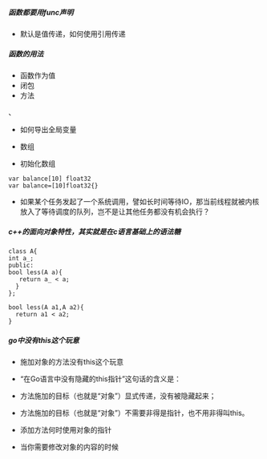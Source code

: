 ##### 函数都要用func声明

- 默认是值传递，如何使用引用传递

##### 函数的用法
- 函数作为值
- 闭包
- 方法

、
- 如何导出全局变量

- 数组
- 初始化数组
```
var balance[10] float32
var balance=[10]float32{}
```

- 如果某个任务发起了一个系统调用，譬如长时间等待IO，那当前线程就被内核放入了等待调度的队列，岂不是让其他任务都没有机会执行？

##### c++的面向对象特性，其实就是在c语言基础上的语法糖
```
class A{
int a_;
public:
bool less(A a){
   return a_ < a;
  }
};

bool less(A a1,A a2){
  return a1 < a2;
}  
```

##### go中没有this这个玩意
- 施加对象的方法没有this这个玩意

- “在Go语言中没有隐藏的this指针”这句话的含义是：
- 方法施加的目标（也就是“对象”）显式传递，没有被隐藏起来；
- 方法施加的目标（也就是“对象”）不需要非得是指针，也不用非得叫this。

- 添加方法何时使用对象的指针
- 当你需要修改对象的内容的时候
